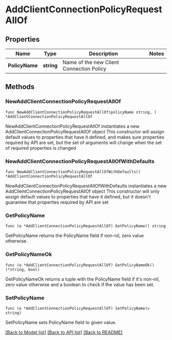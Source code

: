 # AddClientConnectionPolicyRequestAllOf

## Properties

Name | Type | Description | Notes
------------ | ------------- | ------------- | -------------
**PolicyName** | **string** | Name of the new Client Connection Policy | 

## Methods

### NewAddClientConnectionPolicyRequestAllOf

`func NewAddClientConnectionPolicyRequestAllOf(policyName string, ) *AddClientConnectionPolicyRequestAllOf`

NewAddClientConnectionPolicyRequestAllOf instantiates a new AddClientConnectionPolicyRequestAllOf object
This constructor will assign default values to properties that have it defined,
and makes sure properties required by API are set, but the set of arguments
will change when the set of required properties is changed

### NewAddClientConnectionPolicyRequestAllOfWithDefaults

`func NewAddClientConnectionPolicyRequestAllOfWithDefaults() *AddClientConnectionPolicyRequestAllOf`

NewAddClientConnectionPolicyRequestAllOfWithDefaults instantiates a new AddClientConnectionPolicyRequestAllOf object
This constructor will only assign default values to properties that have it defined,
but it doesn't guarantee that properties required by API are set

### GetPolicyName

`func (o *AddClientConnectionPolicyRequestAllOf) GetPolicyName() string`

GetPolicyName returns the PolicyName field if non-nil, zero value otherwise.

### GetPolicyNameOk

`func (o *AddClientConnectionPolicyRequestAllOf) GetPolicyNameOk() (*string, bool)`

GetPolicyNameOk returns a tuple with the PolicyName field if it's non-nil, zero value otherwise
and a boolean to check if the value has been set.

### SetPolicyName

`func (o *AddClientConnectionPolicyRequestAllOf) SetPolicyName(v string)`

SetPolicyName sets PolicyName field to given value.



[[Back to Model list]](../README.md#documentation-for-models) [[Back to API list]](../README.md#documentation-for-api-endpoints) [[Back to README]](../README.md)


